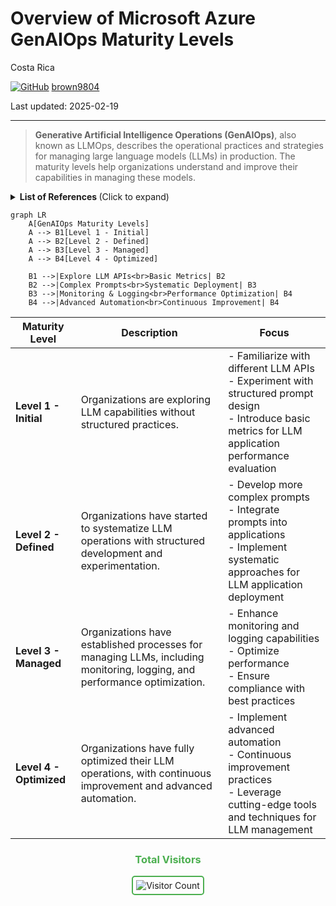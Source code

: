 # Overview of Microsoft Azure GenAIOps Maturity Levels

Costa Rica

[![GitHub](https://img.shields.io/badge/--181717?logo=github&logoColor=ffffff)](https://github.com/)
[brown9804](https://github.com/brown9804)

Last updated: 2025-02-19

----------

> **Generative Artificial Intelligence Operations (GenAIOps)**, also known as LLMOps, describes the operational practices and strategies for managing large language models (LLMs) in production. The maturity levels help organizations understand and improve their capabilities in managing these models.

<details>
<summary><b>List of References </b> (Click to expand)</summary>

- [Advance your maturity level for Generative Artificial Intelligence Operations (GenAIOps)](https://learn.microsoft.com/en-us/azure/machine-learning/prompt-flow/concept-llmops-maturity?view=azureml-api-2)
- [Model monitoring for generative AI applications (preview)](https://learn.microsoft.com/en-us/azure/machine-learning/prompt-flow/how-to-monitor-generative-ai-applications?view=azureml-api-2)

</details>

```mermaid
graph LR
    A[GenAIOps Maturity Levels]
    A --> B1[Level 1 - Initial]
    A --> B2[Level 2 - Defined]
    A --> B3[Level 3 - Managed]
    A --> B4[Level 4 - Optimized]

    B1 -->|Explore LLM APIs<br>Basic Metrics| B2
    B2 -->|Complex Prompts<br>Systematic Deployment| B3
    B3 -->|Monitoring & Logging<br>Performance Optimization| B4
    B4 -->|Advanced Automation<br>Continuous Improvement| B4
```


| Maturity Level | Description | Focus |
|----------------|-------------|-------|
| **Level 1 - Initial** | Organizations are exploring LLM capabilities without structured practices. | - Familiarize with different LLM APIs<br>- Experiment with structured prompt design<br>- Introduce basic metrics for LLM application performance evaluation |
| **Level 2 - Defined** | Organizations have started to systematize LLM operations with structured development and experimentation. | - Develop more complex prompts<br>- Integrate prompts into applications<br>- Implement systematic approaches for LLM application deployment |
| **Level 3 - Managed** | Organizations have established processes for managing LLMs, including monitoring, logging, and performance optimization. | - Enhance monitoring and logging capabilities<br>- Optimize performance<br>- Ensure compliance with best practices |
| **Level 4 - Optimized** | Organizations have fully optimized their LLM operations, with continuous improvement and advanced automation. | - Implement advanced automation<br>- Continuous improvement practices<br>- Leverage cutting-edge tools and techniques for LLM management |

<div align="center">
  <h3 style="color: #4CAF50;">Total Visitors</h3>
  <img src="https://profile-counter.glitch.me/brown9804/count.svg" alt="Visitor Count" style="border: 2px solid #4CAF50; border-radius: 5px; padding: 5px;"/>
</div>
